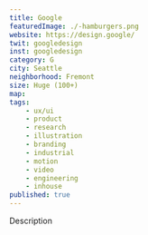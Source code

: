 ```yaml
---
title: Google
featuredImage: ./-hamburgers.png
website: https://design.google/
twit: googledesign
inst: googledesign
category: G
city: Seattle
neighborhood: Fremont
size: Huge (100+)
map: 
tags:
    - ux/ui
    - product
    - research
    - illustration
    - branding
    - industrial
    - motion
    - video
    - engineering
    - inhouse
published: true
---
```


Description
